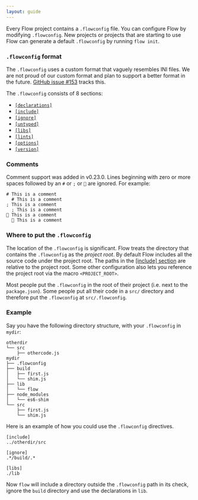 ```yaml
---
layout: guide
---
```


Every Flow project contains a `.flowconfig` file. You can configure Flow by
modifying `.flowconfig`. New projects or projects that are starting to use Flow
can generate a default `.flowconfig` by running `flow init`.

### `.flowconfig` format <a class="toc" id="toc-flowconfig-format" href="#toc-flowconfig-format"></a>

The `.flowconfig` uses a custom format that vaguely resembles INI files. We are
not proud of our custom format and plan to support a better format in the
future. [GitHub issue #153](https://github.com/facebook/flow/issues/153) tracks
this.

The `.flowconfig` consists of 8 sections:

* [`[declarations]`](declarations)
* [`[include]`](include)
* [`[ignore]`](ignore)
* [`[untyped]`](untyped)
* [`[libs]`](libs)
* [`[lints]`](lints)
* [`[options]`](options)
* [`[version]`](version)

### Comments <a class="toc" id="toc-comments" href="#toc-comments"></a>

Comment support was added in v0.23.0. Lines beginning with zero or more spaces
followed by an `#` or `;` or `💩` are ignored. For example:

```
# This is a comment
  # This is a comment
; This is a comment
  ; This is a comment
💩 This is a comment
  💩 This is a comment
```

### Where to put the `.flowconfig` <a class="toc" id="toc-where-to-put-the-flowconfig" href="#toc-where-to-put-the-flowconfig"></a>

The location of the `.flowconfig` is significant. Flow treats the directory that
contains the `.flowconfig` as the _project root_. By default Flow includes all
the source code under the project root. The paths in the
[[include] section](include) are relative to the project root. Some other
configuration also lets you reference the project root via the macro
`<PROJECT_ROOT>`.

Most people put the `.flowconfig` in the root of their project (i.e. next to the
`package.json`). Some people put all their code in a `src/` directory and
therefore put the `.flowconfig` at `src/.flowconfig`.

### Example <a class="toc" id="toc-example" href="#toc-example"></a>

Say you have the following directory structure, with your `.flowconfig` in
`mydir`:

```text
otherdir
└── src
    ├── othercode.js
mydir
├── .flowconfig
├── build
│   ├── first.js
│   └── shim.js
├── lib
│   └── flow
├── node_modules
│   └── es6-shim
└── src
    ├── first.js
    └── shim.js
```

Here is an example of how you could use the `.flowconfig` directives.

```text
[include]
../otherdir/src

[ignore]
.*/build/.*

[libs]
./lib
```

Now `flow` will include a directory outside the `.flowconfig` path in its
check, ignore the `build` directory and use the declarations in `lib`.

